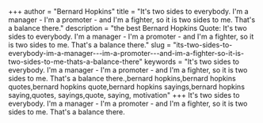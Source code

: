 +++
author = "Bernard Hopkins"
title = "It's two sides to everybody. I'm a manager - I'm a promoter - and I'm a fighter, so it is two sides to me. That's a balance there."
description = "the best Bernard Hopkins Quote: It's two sides to everybody. I'm a manager - I'm a promoter - and I'm a fighter, so it is two sides to me. That's a balance there."
slug = "its-two-sides-to-everybody-im-a-manager---im-a-promoter---and-im-a-fighter-so-it-is-two-sides-to-me-thats-a-balance-there"
keywords = "It's two sides to everybody. I'm a manager - I'm a promoter - and I'm a fighter, so it is two sides to me. That's a balance there.,bernard hopkins,bernard hopkins quotes,bernard hopkins quote,bernard hopkins sayings,bernard hopkins saying,quotes, sayings,quote, saying, motivation"
+++
It's two sides to everybody. I'm a manager - I'm a promoter - and I'm a fighter, so it is two sides to me. That's a balance there.

